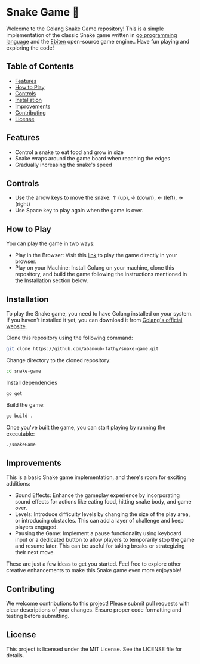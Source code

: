 # Snake Game 🐍
Welcome to the Golang Snake Game repository! This is a simple implementation of the classic Snake game written in [go programming language](https://go.dev/) and the [Ebiten](https://ebitengine.org/) open-source game engine.. Have fun playing and exploring the code!

## Table of Contents
- [Features](#features)
- [How to Play](#how-to-play)
- [Controls](#controls)
- [Installation](#installation)
- [Improvements](#improvements)
- [Contributing](#contributing)
- [License](#license)

## Features

- Control a snake to eat food and grow in size
- Snake wraps around the game board when reaching the edges
- Gradually increasing the snake's speed

## Controls

- Use the arrow keys to move the snake: ↑ (up), ↓ (down), ← (left), → (right)
- Use Space key to play again when the game is over.

## How to Play

You can play the game in two ways:
- Play in the Browser: Visit this [link](https://abanoub-fathy.github.io/snake-game/) to play the game directly in your browser.
- Play on your Machine: Install Golang on your machine, clone this repository, and build the game following the instructions mentioned in the Installation section below.

## Installation

To play the Snake game, you need to have Golang installed on your system. If you haven't installed it yet, you can download it from [Golang's official website](https://go.dev/).

Clone this repository using the following command:

```bash
git clone https://github.com/abanoub-fathy/snake-game.git
```

Change directory to the cloned repository:

```bash
cd snake-game
```

Install dependencies

```bash
go get
```

Build the game:

```bash
go build .
```

Once you've built the game, you can start playing by running the executable:

```bash
./snakeGame
```


## Improvements 

This is a basic Snake game implementation, and there's room for exciting additions:

- Sound Effects: Enhance the gameplay experience by incorporating sound effects for actions like eating food, hitting snake body, and game over.
- Levels: Introduce difficulty levels by changing the size of the play area, or introducing obstacles. This can add a layer of challenge and keep players engaged.
- Pausing the Game: Implement a pause functionality using keyboard input or a dedicated button to allow players to temporarily stop the game and resume later. This can be useful for taking breaks or strategizing their next move.

These are just a few ideas to get you started. Feel free to explore other creative enhancements to make this Snake game even more enjoyable!


## Contributing

We welcome contributions to this project! Please submit pull requests with clear descriptions of your changes. Ensure proper code formatting and testing before submitting.

## License

This project is licensed under the MIT License. See the LICENSE file for details.

